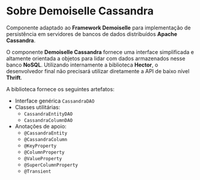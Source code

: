 # Sobre Demoiselle Cassandra #

Componente adaptado ao **Framework Demoiselle** para implementação de persistência em servidores de bancos de dados distribuídos **Apache Cassandra**.

O componente **Demoiselle Cassandra** fornece uma interface simplificada e altamente orientada a objetos para lidar com dados armazenados nesse banco **NoSQL**. Utilizando internamente a biblioteca **Hector**, o desenvolvedor final não precisará utilizar diretamente a API de baixo nível **Thrift**.

A biblioteca fornece os seguintes artefatos:
  * Interface genérica `CassandraDAO`
  * Classes utilitárias:
    * `CassandraEntityDAO`
    * `CassandraColumnDAO`
  * Anotações de apoio:
    * `@CassandraEntity`
    * `@CassandraColumn`
    * `@KeyProperty`
    * `@ColumnProperty`
    * `@ValueProperty`
    * `@SuperColumnProperty`
    * `@Transient`